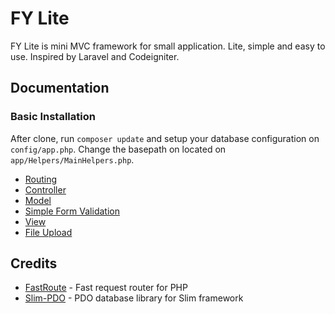 # FY Lite

FY Lite is mini MVC framework for small application. Lite, simple and easy to use. Inspired by Laravel and Codeigniter.

## Documentation

### Basic Installation
After clone, run `composer update` and setup your database configuration on `config/app.php`. Change the basepath on located on `app/Helpers/MainHelpers.php`.

 * [Routing](https://github.com/biobii/fylite/blob/master/docs/routing.md)
 * [Controller](https://github.com/biobii/fylite/blob/master/docs/controller.md)
 * [Model](https://github.com/biobii/fylite/blob/master/docs/model.md)
 * [Simple Form Validation](https://github.com/biobii/fylite/blob/master/docs/form-validation.md)
 * [View](https://github.com/biobii/fylite/blob/master/docs/view.md)
 * [File Upload](https://github.com/biobii/fylite/blob/master/docs/file-upload.md)

## Credits

* [FastRoute](https://github.com/nikic/FastRoute) - Fast request router for PHP
* [Slim-PDO](https://github.com/FaaPz/Slim-PDO) - PDO database library for Slim framework
